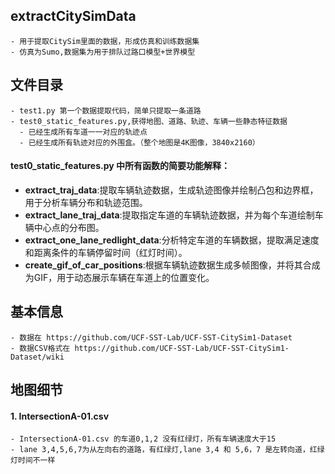 ## extractCitySimData 
    - 用于提取CitySim里面的数据，形成仿真和训练数据集
    - 仿真为Sumo,数据集为用于排队过路口模型+世界模型
  
## 文件目录
    - test1.py 第一个数据提取代码，简单只提取一条道路
    - test0_static_features.py,获得地图、道路、轨迹、车辆一些静态特征数据
      - 已经生成所有车道一一对应的轨迹点
      - 已经生成所有轨迹对应的外围盒。（整个地图是4K图像，3840x2160）
#### test0_static_features.py 中所有函数的简要功能解释：
- **extract_traj_data**:提取车辆轨迹数据，生成轨迹图像并绘制凸包和边界框，用于分析车辆分布和轨迹范围。
- **extract_lane_traj_data**:提取指定车道的车辆轨迹数据，并为每个车道绘制车辆中心点的分布图。
- **extract_one_lane_redlight_data**:分析特定车道的车辆数据，提取满足速度和距离条件的车辆停留时间（红灯时间）。
- **create_gif_of_car_positions**:根据车辆轨迹数据生成多帧图像，并将其合成为GIF，用于动态展示车辆在车道上的位置变化。
  
## 基本信息
    - 数据在 https://github.com/UCF-SST-Lab/UCF-SST-CitySim1-Dataset
    - 数据CSV格式在 https://github.com/UCF-SST-Lab/UCF-SST-CitySim1-Dataset/wiki
## 地图细节
#### 1. IntersectionA-01.csv
    - IntersectionA-01.csv 的车道0,1,2 没有红绿灯，所有车辆速度大于15
    - lane 3,4,5,6,7为从左向右的道路，有红绿灯,lane 3,4 和 5,6，7 是左转向道，红绿灯时间不一样
